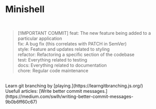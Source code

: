 # Minishell
<br>

> [!IMPORTANT COMMIT]
> feat:  The new feature being added to a particular application
> <br>
> fix:  A bug fix (this correlates with PATCH in SemVer)
> <br>
> style:  Feature and updates related to styling
> <br>
> refactor:  Refactoring a specific section of the codebase
> <br>
> test:  Everything related to testing
> <br>
> docs:  Everything related to documentation
> <br>
> chore:  Regular code maintenance

<br>
Learn git branching by [playing.](https://learngitbranching.js.org/)
<br>
Usefull articles:
[Write better commit messages.](https://medium.com/swlh/writing-better-commit-messages-9b0b6ff60c67)
